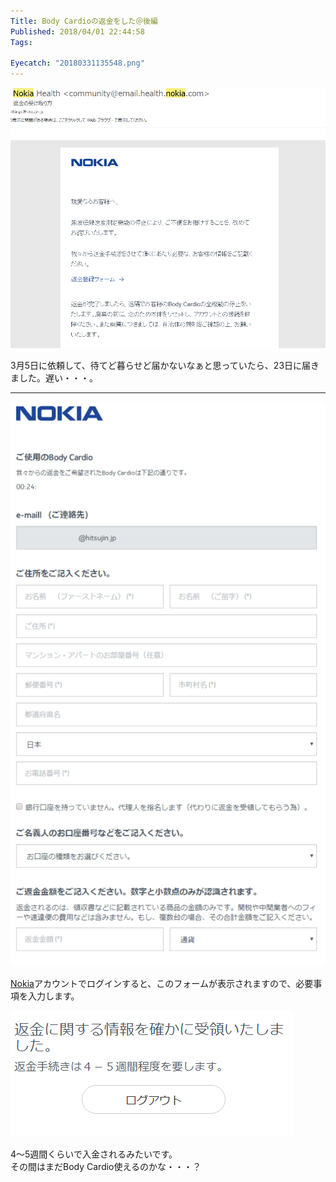 ```yaml
---
Title: Body Cardioの返金をした＠後編
Published: 2018/04/01 22:44:58
Tags:

Eyecatch: "20180331135548.png"
---
```

<p><span itemscope itemtype="http://schema.org/Photograph"><img src="20180331135548.png" alt="f:id:Ovis:20180331135548p:plain" title="f:id:Ovis:20180331135548p:plain" class="hatena-fotolife" itemprop="image"></span></p>

<p>3月5日に依頼して、待てど暮らせど届かないなぁと思っていたら、23日に届きました。遅い・・・。</p>

***

<p><span itemscope itemtype="http://schema.org/Photograph"><img src="20180331135759.png" alt="f:id:Ovis:20180331135759p:plain" title="f:id:Ovis:20180331135759p:plain" class="hatena-fotolife" itemprop="image"></span></p>

<p><a class="keyword" href="http://d.hatena.ne.jp/keyword/Nokia">Nokia</a>アカウントでログインすると、このフォームが表示されますので、必要事項を入力します。</p>

<p><span itemscope itemtype="http://schema.org/Photograph"><img src="20180331140941.png" alt="f:id:Ovis:20180331140941p:plain" title="f:id:Ovis:20180331140941p:plain" class="hatena-fotolife" itemprop="image"></span></p>

<p>4～5週間くらいで入金されるみたいです。<br/>
その間はまだBody Cardio使えるのかな・・・？</p>
